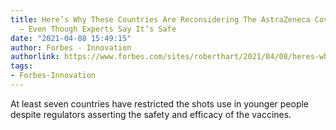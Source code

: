 ```yaml
---
title: Here’s Why These Countries Are Reconsidering The AstraZeneca Covid-19 Vaccine
  — Even Though Experts Say It’s Safe
date: "2021-04-08 15:49:15"
author: Forbes - Innovation
authorlink: https://www.forbes.com/sites/roberthart/2021/04/08/heres-why-these-countries-are-reconsidering-the-astrazeneca-covid-19-vaccine---even-though-experts-say-its-safe/
tags:
- Forbes-Innovation
---
```

At least seven countries have restricted the shots use in younger people despite regulators asserting the safety and efficacy of the vaccines.
